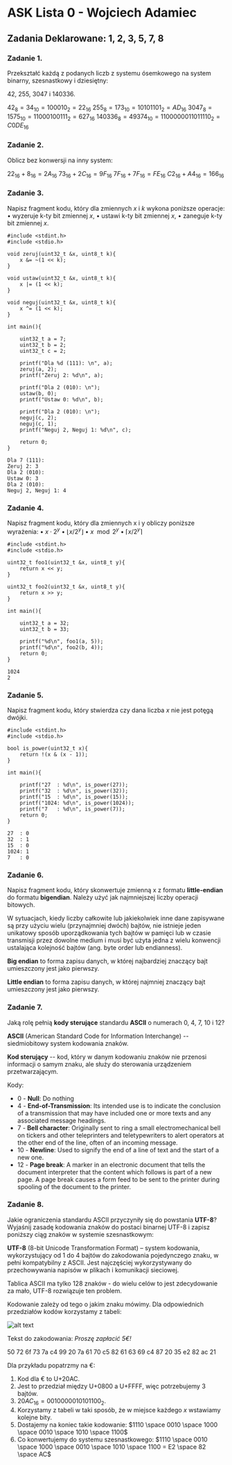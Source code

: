 # ASK Lista 0 - Wojciech Adamiec
## Zadania Deklarowane: 1, 2, 3, 5, 7, 8
### Zadanie 1.

Przekształć każdą z podanych liczb z systemu ósemkowego na system binarny, szesnastkowy i dziesiętny:

42, 255, 3047 i 140336.

$42_8 = 34_{10} = 100010_2 = 22_{16}$
$255_8 = 173_{10} = 10101101_2 = AD_{16}$
$3047_8 = 1575_{10} = 11000100111_2 = 627_{16}$
$140336_8 = 49374_{10} = 1100000011011110_2 = C0DE_{16}$

### Zadanie 2.

Oblicz bez konwersji na inny system:

$22_{16} + 8_{16} = 2A_{16}$
$73_{16} + 2C_{16} = 9F_{16}$
$7F_{16} + 7F_{16} = FE_{16}$
$C2_{16} + A4_{16} = 166_{16}$

### Zadanie 3.

Napisz fragment kodu, który dla zmiennych $x$ i $k$ wykona poniższe operacje:
• wyzeruje k-ty bit zmiennej $x$,
• ustawi k-ty bit zmiennej $x$,
• zaneguje k-ty bit zmiennej $x$.


```c=
#include <stdint.h>
#include <stdio.h>

void zeruj(uint32_t &x, uint8_t k){
    x &= ~(1 << k);
}

void ustaw(uint32_t &x, uint8_t k){
    x |= (1 << k);
}

void neguj(uint32_t &x, uint8_t k){
    x ^= (1 << k);
}

int main(){

    uint32_t a = 7;
    uint32_t b = 2;
    uint32_t c = 2;

    printf("Dla %d (111): \n", a);
    zeruj(a, 2);
    printf("Zeruj 2: %d\n", a);

    printf("Dla 2 (010): \n");
    ustaw(b, 0);
    printf("Ustaw 0: %d\n", b);
    
    printf("Dla 2 (010): \n");
    neguj(c, 2);
    neguj(c, 1);
    printf("Neguj 2, Neguj 1: %d\n", c);

    return 0;
}
```

```
Dla 7 (111): 
Zeruj 2: 3
Dla 2 (010): 
Ustaw 0: 3
Dla 2 (010): 
Neguj 2, Neguj 1: 4
```

### Zadanie 4.

Napisz fragment kodu, który dla zmiennych x i y obliczy poniższe wyrażenia:
• $x \cdot 2^y$
• $\lfloor x/2^y \rfloor$
• $x \mod 2^y$
• $\lceil x/2^y \rceil$

```c=
#include <stdint.h>
#include <stdio.h>

uint32_t foo1(uint32_t &x, uint8_t y){
    return x << y;
}

uint32_t foo2(uint32_t &x, uint8_t y){
    return x >> y;
}

int main(){

    uint32_t a = 32;
    uint32_t b = 33;

    printf("%d\n", foo1(a, 5));
    printf("%d\n", foo2(b, 4));
    return 0;
}
```

```
1024
2
```
### Zadanie 5.

Napisz fragment kodu, który stwierdza czy dana liczba $x$ nie jest potęgą dwójki.

```c=
#include <stdint.h>
#include <stdio.h>

bool is_power(uint32_t x){
    return !(x & (x - 1));
}

int main(){

    printf("27  : %d\n", is_power(27));
    printf("32  : %d\n", is_power(32));
    printf("15  : %d\n", is_power(15));
    printf("1024: %d\n", is_power(1024));
    printf("7   : %d\n", is_power(7));
    return 0;
}
```

```
27  : 0
32  : 1
15  : 0
1024: 1
7   : 0
```
### Zadanie 6.

Napisz fragment kodu, który skonwertuje zmienną x z formatu **little-endian** do formatu **bigendian**. Należy użyć jak najmniejszej liczby operacji bitowych.


W sytuacjach, kiedy liczby całkowite lub jakiekolwiek inne dane zapisywane są przy użyciu wielu (przynajmniej dwóch) bajtów, nie istnieje jeden unikatowy sposób uporządkowania tych bajtów w pamięci lub w czasie transmisji przez dowolne medium i musi być użyta jedna z wielu konwencji ustalająca kolejność bajtów (ang. byte order lub endianness).

**Big endian** to forma zapisu danych, w której najbardziej znaczący bajt umieszczony jest jako pierwszy.

**Little endian** to forma zapisu danych, w której najmniej znaczący bajt umieszczony jest jako pierwszy.


### Zadanie 7.

Jaką rolę pełnią **kody sterujące** standardu **ASCII** o numerach 0, 4, 7, 10 i 12?

**ASCII** (American Standard Code for Information Interchange) -- siedmiobitowy system kodowania znaków. 

**Kod sterujący** -- kod, który w danym kodowaniu znaków nie przenosi informacji o samym znaku, ale służy do sterowania urządzeniem przetwarzającym.

Kody:

* 0 - **Null**: Do nothing
* 4 - **End-of-Transmission**: Its intended use is to indicate the conclusion of a transmission that may have included one or more texts and any associated message headings.
* 7 - **Bell character**: Originally sent to ring a small electromechanical bell on tickers and other teleprinters and teletypewriters to alert operators at the other end of the line, often of an incoming message.
* 10 - **Newline**: Used to signify the end of a line of text and the start of a new one.
* 12 - **Page break**: A marker in an electronic document that tells the document interpreter that the content which follows is part of a new page. A page break causes a form feed to be sent to the printer during spooling of the document to the printer.

### Zadanie 8.

Jakie ograniczenia standardu ASCII przyczyniły się do powstania **UTF-8**? Wyjaśnij zasadę
kodowania znaków do postaci binarnej UTF-8 i zapisz poniższy ciąg znaków w systemie szesnastkowym:

**UTF-8** (8-bit Unicode Transformation Format) – system kodowania, wykorzystujący od 1 do 4 bajtów do zakodowania pojedynczego znaku, w pełni kompatybilny z ASCII. Jest najczęściej wykorzystywany do przechowywania napisów w plikach i komunikacji sieciowej.

Tablica ASCII ma tylko 128 znaków - do wielu celów to jest zdecydowanie za mało, UTF-8 rozwiązuje ten problem.

Kodowanie zależy od tego o jakim znaku mówimy. Dla odpowiednich przedziałów kodów korzystamy z tabeli:

![alt text](https://i.imgur.com/kS5LBGy.png "Logo Title Text 1")


Tekst do zakodowania: *Proszę zapłacić 5€!*

50 72 6f 73 7a c4 99 20 7a 61 70 c5 82 61 63 69 c4 87 20 35 e2 82 ac 21

Dla przykładu popatrzmy na €:

1. Kod dla € to U+20AC.
2. Jest to przedział między U+0800 a U+FFFF, więc potrzebujemy 3 bajtów. 
3. $20AC_{16} = 0010 0000 1010 1100_2$. 
4. Korzystamy z tabeli w taki sposób, że w miejsce każdego $x$ wstawiamy kolejne bity. 
5. Dostajemy na koniec takie kodowanie: $1110 \space 0010 \space 1000 \space 0010 \space 1010 \space 1100$ 
6. Co konwertujemy do systemu szesnastkowego: $1110 \space 0010 \space 1000 \space 0010 \space 1010 \space 1100 = E2 \space 82 \space AC$